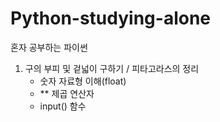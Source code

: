 # Python-studying-alone
 혼자 공부하는 파이썬

1. 구의 부피 및 겉넓이 구하기 / 피타고라스의 정리
    - 숫자 자료형 이해(float)
    - ** 제곱 연산자
    - input() 함수

    